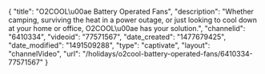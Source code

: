 {
    "title": "O2COOL\u00ae Battery Operated Fans",
    "description": "Whether camping, surviving the heat in a power outage, or just looking to cool down at your home or office, O2COOL\u00ae has your solution.",
    "channelid": "6410334",
    "videoid": "77571567",
    "date_created": "1477679425",
    "date_modified": "1491509288",
    "type": "captivate",
    "layout": "channelVideo",
    "url": "\/holidays\/o2cool-battery-operated-fans\/6410334-77571567"
}